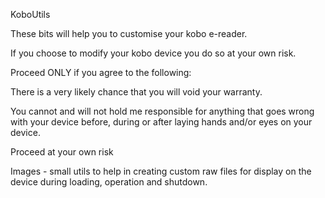 KoboUtils

These bits will help you to customise your kobo e-reader.


If you choose to modify your kobo device you do so at your own risk.

Proceed ONLY if you agree to the following:

There is a very likely chance that you will void your warranty.

You cannot and will not hold me responsible for anything that goes wrong with your device before, during or after laying hands and/or eyes on your device.

Proceed at your own risk


Images - small utils to help in creating custom raw files for display on the device during loading, operation and shutdown.



